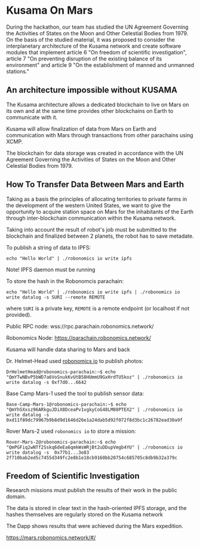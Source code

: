 # Kusama On Mars 

During the hackathon, our team has studied the UN Agreement Governing the Activities of States on the Moon and Other Celestial Bodies from 1979. On the basis of the studied material, it was proposed to consider the interplanetary architecture of the Kusama network and create software modules that implement article 6 "On freedom of scientific investigation", article 7 "On preventing disruption of the existing balance of its environment" and article 9 "On the establishment of manned and unmanned stations."

## An architecture impossible without KUSAMA

The Kusama architecture allows a dedicated blockchain to live on Mars on its own and at the same time provides other blockchains on Earth to communicate with it.

Kusama will allow finalization of data from Mars on Earth and communication with Mars through transactions from other parachains using XCMP.

The blockchain for data storage was created in accordance with the UN Agreement Governing the Activities of States on the Moon and Other Celestial Bodies from 1979.

## How To Transfer Data Between Mars and Earth

Taking as a basis the principles of allocating territories to private farms in the development of the western United States, we want to give the opportunity to acquire station space on Mars for the inhabitants of the Earth through inter-blockchain communication within the Kusama network.

Taking into account the result of robot's job must be submitted to the blockchain and finalized between 2 planets, the robot has to save metadate.

To publish a string of data to IPFS:

```
echo "Hello World" | ./robonomics io write ipfs
```

Note! IPFS daemon must be running

To store the hash in the Robonomcis parachain:

```
echo "Hello World" | ./robonomics io write ipfs | ./robonomics io write datalog -s SURI --remote REMOTE
```

where `SURI` is a private key, `REMOTE` is a remote endpoint (or localhost if not provided). 

Public RPC node: wss://rpc.parachain.robonomics.network/ 

Robonomics Node: https://parachain.robonomics.network/

Kusama will handle data sharing to Mars and back

Dr. Helmet-Head used [robonomics io](https://github.com/airalab/robonomics/tree/master/robonomics/io) to publish photos:

```
DrHelmetHead@robonomics-parachain:~$ echo "QmYTwNBvP5bWD7a6VoSnukKvUtB58HUmmU9GxHrdTU5koz" | ./robonomics io write datalog -s 0xf7d0...6642
```

Base Camp Mars-1 used the tool to publish sensor data:

```
Base-Camp-Mars-1@robonomics-parachain:~$ echo "QmYhSXxsz96ARkguJDiX8DceaPv1vgkyCoG48LM88PTEX2" | ./robonomics io write datalog -s  0xd11f89dc79967b9b8d9d1646d26e1a24dab5d92f072f8d3bc1c26782ead30a9f
```

Rover Mars-2 used `robonomics io` to store a mission:

```
Rover-Mars-2@robonomics-parachain:~$ echo "QmPGFiq2wNTf2Sskq6deEa6qmkWsWRjBt2uDDupVmgb4YU" | ./robonomics io write datalog -s  0x77b1...3e83
2f710bab2ed5c7455d349fc2e8b1e18cb9160bb20754c685705c8db9b32a379c
```

## Freedom of Scientific Investigation

Research missions must publish the results of their work in the public domain. 

The data is stored in clear text in the hash-oriented IPFS storage, and the hashes themselves are regularly stored on the Kusama network

The Dapp shows results that were achieved during the Mars expedition.

https://mars.robonomics.network/#/


